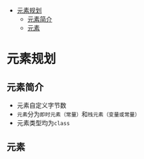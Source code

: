 - [元素规划](#元素规划)
  - [元素简介](#元素简介)
  - [元素](#元素)

# 元素规划

## 元素简介

- 元素自定义字节数
- `元素`分为`即时元素（常量）`和`栈元素（变量或常量）`
- 元素类型均为`class`

## 元素